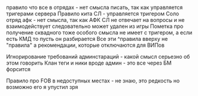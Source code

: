 правило что все в отрядах - нет смысла писать, так как управляется тригерами сервера
Правило кита СЛ - управляется тригером
Соло отряд афк - нет смысла, так как АФК СЛ не отвечает на вопросы и не взаимодействует следовательно может удален из игры
Пометка про получение сквадного тоже особого смысла не имеет с тригером, а если есть КМД то пусть он разбирается
Все эти ^правила вверху не "правила" а рекомендации, которые отключаются для ВИПов 


Игнорирование требований админстараций - какой смысл серьезно об этом говорить
Клан теги и ники вроде админ - это все через БМ форсится

Правило про FOB в недоступных местах - не знаю, это редкость но возможно его я упустил зря

